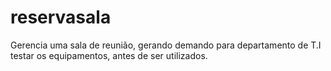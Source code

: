 # reservasala
Gerencia uma sala de reunião, gerando demando para departamento de T.I testar os equipamentos, antes de ser utilizados.
